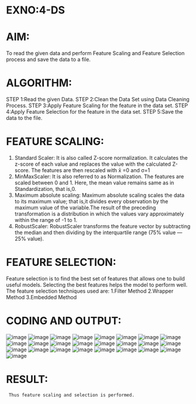 # EXNO:4-DS
# AIM:
To read the given data and perform Feature Scaling and Feature Selection process and save the
data to a file.

# ALGORITHM:
STEP 1:Read the given Data.
STEP 2:Clean the Data Set using Data Cleaning Process.
STEP 3:Apply Feature Scaling for the feature in the data set.
STEP 4:Apply Feature Selection for the feature in the data set.
STEP 5:Save the data to the file.

# FEATURE SCALING:
1. Standard Scaler: It is also called Z-score normalization. It calculates the z-score of each value and replaces the value with the calculated Z-score. The features are then rescaled with x̄ =0 and σ=1
2. MinMaxScaler: It is also referred to as Normalization. The features are scaled between 0 and 1. Here, the mean value remains same as in Standardization, that is,0.
3. Maximum absolute scaling: Maximum absolute scaling scales the data to its maximum value; that is,it divides every observation by the maximum value of the variable.The result of the preceding transformation is a distribution in which the values vary approximately within the range of -1 to 1.
4. RobustScaler: RobustScaler transforms the feature vector by subtracting the median and then dividing by the interquartile range (75% value — 25% value).

# FEATURE SELECTION:
Feature selection is to find the best set of features that allows one to build useful models. Selecting the best features helps the model to perform well.
The feature selection techniques used are:
1.Filter Method
2.Wrapper Method
3.Embedded Method

# CODING AND OUTPUT:
![image](https://github.com/1808charitha/EXNO-4-DS/assets/132996838/66bf8346-99be-479b-86cf-d8f197bb6dc1)
![image](https://github.com/1808charitha/EXNO-4-DS/assets/132996838/c662fe28-32c8-4178-8cc6-ed8997f036b0)
![image](https://github.com/1808charitha/EXNO-4-DS/assets/132996838/69a21166-1be8-4779-8e21-b653d7c4f52e)
![image](https://github.com/1808charitha/EXNO-4-DS/assets/132996838/afd7099e-ca59-499e-be65-9664fa5d8b86)
![image](https://github.com/1808charitha/EXNO-4-DS/assets/132996838/c49edb65-7480-45e8-b845-30b33914495a)
![image](https://github.com/1808charitha/EXNO-4-DS/assets/132996838/026dcf32-38f5-46e1-8063-69966041ef82)
![image](https://github.com/1808charitha/EXNO-4-DS/assets/132996838/8541132f-d413-4400-8428-4c7fc7b9a3c4)
![image](https://github.com/1808charitha/EXNO-4-DS/assets/132996838/aeeb6460-5eea-45cd-bb57-a1ec982b5441)
![image](https://github.com/1808charitha/EXNO-4-DS/assets/132996838/8245c4df-0907-4562-bcf3-918640961833)
![image](https://github.com/1808charitha/EXNO-4-DS/assets/132996838/b6e17ffb-d5bd-47e3-8fa1-c7205d6b956b)
![image](https://github.com/1808charitha/EXNO-4-DS/assets/132996838/c8852224-aa56-4e4a-873e-3ffb02773b78)
![image](https://github.com/1808charitha/EXNO-4-DS/assets/132996838/b7e15449-0e97-405d-8f8e-cb37b2f8c9e6)
![image](https://github.com/1808charitha/EXNO-4-DS/assets/132996838/27c4f53d-b4c0-4eed-9eb6-dd31b238f5a1)
![image](https://github.com/1808charitha/EXNO-4-DS/assets/132996838/3ba91785-882a-45dd-8563-e6595828fdcd)
![image](https://github.com/1808charitha/EXNO-4-DS/assets/132996838/1cf8d8a7-9eed-4f5b-8144-54d67bc1fa74)
![image](https://github.com/1808charitha/EXNO-4-DS/assets/132996838/9f0ccd4d-feef-4051-ba8b-f5f98f76c28d)
![image](https://github.com/1808charitha/EXNO-4-DS/assets/132996838/c3ead24a-040e-4d87-93fb-3a7f43ebd06d)
![image](https://github.com/1808charitha/EXNO-4-DS/assets/132996838/fcec1c84-36e0-4284-9121-ddf50c83ffb5)
![image](https://github.com/1808charitha/EXNO-4-DS/assets/132996838/54a2df43-7590-4c88-9590-1a9f1c3c9838)
![image](https://github.com/1808charitha/EXNO-4-DS/assets/132996838/96cb2202-651c-40b6-8fbd-d10d54db4eb3)
![image](https://github.com/1808charitha/EXNO-4-DS/assets/132996838/c386bbc2-bf1b-4472-9cc4-03abfac6cb2b)
![image](https://github.com/1808charitha/EXNO-4-DS/assets/132996838/89adf369-5755-4b1c-bc52-f0a1cfd7843b)
![image](https://github.com/1808charitha/EXNO-4-DS/assets/132996838/4f7c73a0-6f22-4b99-b843-bfd05ae3f65c)
![image](https://github.com/1808charitha/EXNO-4-DS/assets/132996838/f44462ea-7374-4654-8ff2-6d39cdb497a3)
![image](https://github.com/1808charitha/EXNO-4-DS/assets/132996838/801ebc90-3b75-45e6-8ca4-830199104b2d)
# RESULT:
     Thus feature scaling and selection is performed.
